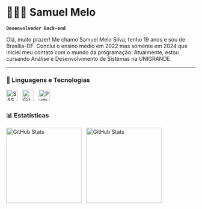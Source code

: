 # 👨🏽‍💻 Samuel Melo

**`Desenvolvedor Back-end`**

Olá, muito prazer! Me chamo Samuel Melo Silva, tenho 19 anos e sou de Brasília-DF. Concluí o ensino médio em 2022 mas somente em 2024 que iniciei meu contato com o mundo da programação. Atualmente, estou cursando Análise e Desenvolvimento de Sistemas na UNIGRANDE.

<p align="left">

---

### 🤖 Linguagens e Tecnologias

<img 
    align="left" 
    alt="SASS" 
    title="SASS"
    width="30px" 
    style="padding-right: 10px;" 
    src="https://cdn.jsdelivr.net/gh/devicons/devicon@latest/icons/sass/sass-original.svg" 
/>
<img 
    align="left" 
    alt="Git" 
    title="Git"
    width="30px" 
    style="padding-right: 10px;" 
    src="https://cdn.jsdelivr.net/gh/devicons/devicon@latest/icons/git/git-original.svg" 
/>
<img 
    align="left" 
    alt="Python" 
    title="Python"
    width="30px" 
    style="padding-right: 10px;" 
    src="https://cdn.jsdelivr.net/gh/devicons/devicon@latest/icons/python/python-original.svg" 
/>

<br/>
<br/>

### 📊 Estatísticas

<p>
  <img 
    align="left" 
    alt="GitHub Stats" 
    height="200" 
    style="padding-right: 10px;" 
    src="https://github-readme-stats.vercel.app/api?username=samuelms6&show_icons=true&theme=tokyonight&include_all_commits=true&locale=pt-br" 
  />

<img 
      align="left" 
      alt="GitHub Stats" 
      height="200" 
      src="https://github-readme-stats.vercel.app/api/top-langs/?username=samuelms6&theme=tokyonight&layout=compact&custom_title=Tecnologias&langs_count=9" 
  />

</p>

